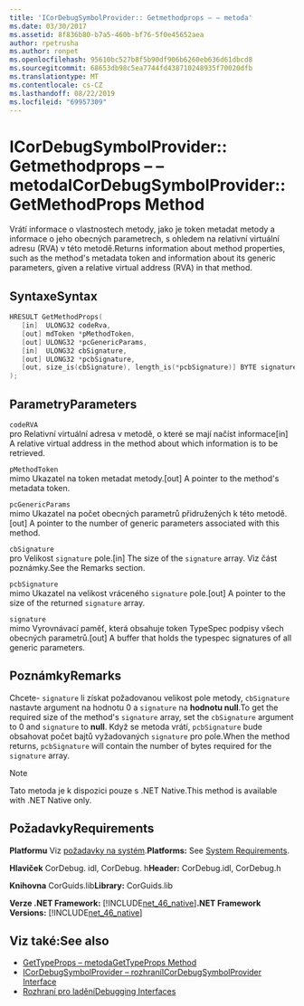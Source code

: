 ```yaml
---
title: 'ICorDebugSymbolProvider:: Getmethodprops – – metoda'
ms.date: 03/30/2017
ms.assetid: 8f836b80-b7a5-460b-bf76-5f0e45652aea
author: rpetrusha
ms.author: ronpet
ms.openlocfilehash: 95610bc527b8f5b90df906b6260eb636d61dbcd8
ms.sourcegitcommit: 68653db98c5ea7744fd438710248935f70020dfb
ms.translationtype: MT
ms.contentlocale: cs-CZ
ms.lasthandoff: 08/22/2019
ms.locfileid: "69957309"
---
```

# <a name="icordebugsymbolprovidergetmethodprops-method"></a><span data-ttu-id="4c4e7-102">ICorDebugSymbolProvider:: Getmethodprops – – metoda</span><span class="sxs-lookup"><span data-stu-id="4c4e7-102">ICorDebugSymbolProvider::GetMethodProps Method</span></span>
<span data-ttu-id="4c4e7-103">Vrátí informace o vlastnostech metody, jako je token metadat metody a informace o jeho obecných parametrech, s ohledem na relativní virtuální adresu (RVA) v této metodě.</span><span class="sxs-lookup"><span data-stu-id="4c4e7-103">Returns information about method properties, such as the method's metadata token and information about its generic parameters, given a relative virtual address (RVA) in that method.</span></span>  
  
## <a name="syntax"></a><span data-ttu-id="4c4e7-104">Syntaxe</span><span class="sxs-lookup"><span data-stu-id="4c4e7-104">Syntax</span></span>  
  
```cpp  
HRESULT GetMethodProps(  
   [in]  ULONG32 codeRva,  
   [out] mdToken *pMethodToken,  
   [out] ULONG32 *pcGenericParams,  
   [in]  ULONG32 cbSignature,  
   [out] ULONG32 *pcbSignature,  
   [out, size_is(cbSignature), length_is(*pcbSignature)] BYTE signature[]  
);  
```  
  
## <a name="parameters"></a><span data-ttu-id="4c4e7-105">Parametry</span><span class="sxs-lookup"><span data-stu-id="4c4e7-105">Parameters</span></span>  
 `codeRVA`  
 <span data-ttu-id="4c4e7-106">pro Relativní virtuální adresa v metodě, o které se mají načíst informace</span><span class="sxs-lookup"><span data-stu-id="4c4e7-106">[in] A relative virtual address in the method about which information is to be retrieved.</span></span>  
  
 `pMethodToken`  
 <span data-ttu-id="4c4e7-107">mimo Ukazatel na token metadat metody.</span><span class="sxs-lookup"><span data-stu-id="4c4e7-107">[out] A pointer to the method's metadata token.</span></span>  
  
 `pcGenericParams`  
 <span data-ttu-id="4c4e7-108">mimo Ukazatel na počet obecných parametrů přidružených k této metodě.</span><span class="sxs-lookup"><span data-stu-id="4c4e7-108">[out] A pointer to the number of generic parameters associated with this method.</span></span>  
  
 `cbSignature`  
 <span data-ttu-id="4c4e7-109">pro Velikost `signature` pole.</span><span class="sxs-lookup"><span data-stu-id="4c4e7-109">[in] The size of the `signature` array.</span></span> <span data-ttu-id="4c4e7-110">Viz část poznámky.</span><span class="sxs-lookup"><span data-stu-id="4c4e7-110">See the Remarks section.</span></span>  
  
 `pcbSignature`  
 <span data-ttu-id="4c4e7-111">mimo Ukazatel na velikost vráceného `signature` pole.</span><span class="sxs-lookup"><span data-stu-id="4c4e7-111">[out] A pointer to the size of the returned `signature` array.</span></span>  
  
 `signature`  
 <span data-ttu-id="4c4e7-112">mimo Vyrovnávací paměť, která obsahuje token TypeSpec podpisy všech obecných parametrů.</span><span class="sxs-lookup"><span data-stu-id="4c4e7-112">[out] A buffer that holds the typespec signatures of all generic parameters.</span></span>  
  
## <a name="remarks"></a><span data-ttu-id="4c4e7-113">Poznámky</span><span class="sxs-lookup"><span data-stu-id="4c4e7-113">Remarks</span></span>  
 <span data-ttu-id="4c4e7-114">Chcete- `signature` li získat požadovanou velikost pole metody, `cbSignature` nastavte argument na hodnotu 0 a `signature` na **hodnotu null**.</span><span class="sxs-lookup"><span data-stu-id="4c4e7-114">To get the required size of the method's `signature` array, set the `cbSignature` argument to 0 and `signature` to **null**.</span></span> <span data-ttu-id="4c4e7-115">Když se metoda vrátí, `pcbSignature` bude obsahovat počet bajtů vyžadovaných `signature` pro pole.</span><span class="sxs-lookup"><span data-stu-id="4c4e7-115">When the method returns, `pcbSignature` will contain the number of bytes required for the `signature` array.</span></span>  
  
> [!NOTE]
> <span data-ttu-id="4c4e7-116">Tato metoda je k dispozici pouze s .NET Native.</span><span class="sxs-lookup"><span data-stu-id="4c4e7-116">This method is available with .NET Native only.</span></span>  
  
## <a name="requirements"></a><span data-ttu-id="4c4e7-117">Požadavky</span><span class="sxs-lookup"><span data-stu-id="4c4e7-117">Requirements</span></span>  
 <span data-ttu-id="4c4e7-118">**Platformu** Viz [požadavky na systém](../../../../docs/framework/get-started/system-requirements.md).</span><span class="sxs-lookup"><span data-stu-id="4c4e7-118">**Platforms:** See [System Requirements](../../../../docs/framework/get-started/system-requirements.md).</span></span>  
  
 <span data-ttu-id="4c4e7-119">**Hlaviček** CorDebug. idl, CorDebug. h</span><span class="sxs-lookup"><span data-stu-id="4c4e7-119">**Header:** CorDebug.idl, CorDebug.h</span></span>  
  
 <span data-ttu-id="4c4e7-120">**Knihovna** CorGuids.lib</span><span class="sxs-lookup"><span data-stu-id="4c4e7-120">**Library:** CorGuids.lib</span></span>  
  
 <span data-ttu-id="4c4e7-121">**Verze .NET Framework:** [!INCLUDE[net_46_native](../../../../includes/net-46-native-md.md)]</span><span class="sxs-lookup"><span data-stu-id="4c4e7-121">**.NET Framework Versions:** [!INCLUDE[net_46_native](../../../../includes/net-46-native-md.md)]</span></span>  
  
## <a name="see-also"></a><span data-ttu-id="4c4e7-122">Viz také:</span><span class="sxs-lookup"><span data-stu-id="4c4e7-122">See also</span></span>

- [<span data-ttu-id="4c4e7-123">GetTypeProps – metoda</span><span class="sxs-lookup"><span data-stu-id="4c4e7-123">GetTypeProps Method</span></span>](../../../../docs/framework/unmanaged-api/debugging/icordebugsymbolprovider-gettypeprops-method.md)
- [<span data-ttu-id="4c4e7-124">ICorDebugSymbolProvider – rozhraní</span><span class="sxs-lookup"><span data-stu-id="4c4e7-124">ICorDebugSymbolProvider Interface</span></span>](../../../../docs/framework/unmanaged-api/debugging/icordebugsymbolprovider-interface.md)
- [<span data-ttu-id="4c4e7-125">Rozhraní pro ladění</span><span class="sxs-lookup"><span data-stu-id="4c4e7-125">Debugging Interfaces</span></span>](../../../../docs/framework/unmanaged-api/debugging/debugging-interfaces.md)
